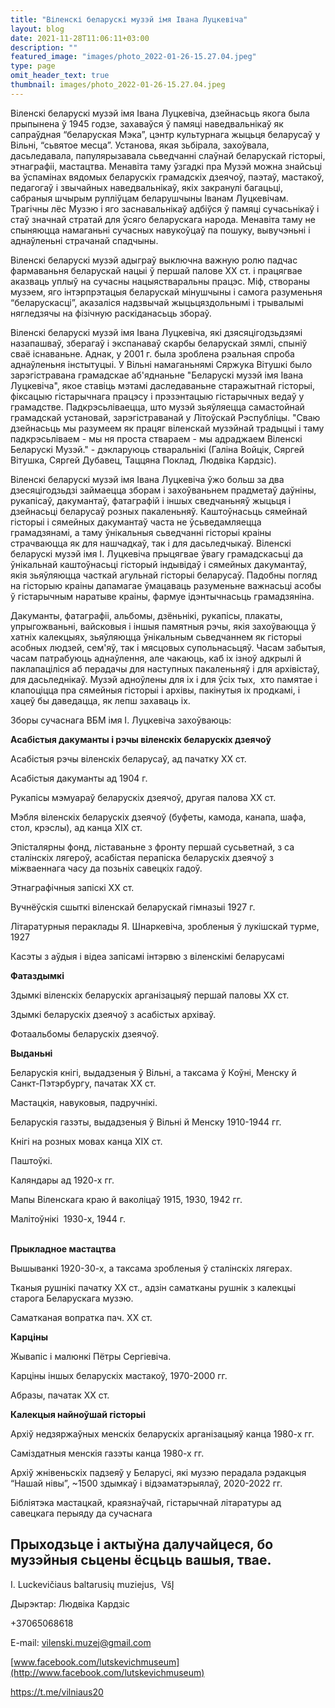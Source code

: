 ```yaml
---
title: "Віленскі беларускі музэй імя Івана Луцкевіча"
layout: blog
date: 2021-11-28T11:06:11+03:00
description: ""
featured_image: "images/photo_2022-01-26-15.27.04.jpeg"
type: page
omit_header_text: true
thumbnail: images/photo_2022-01-26-15.27.04.jpeg
---
```

Віленскі беларускі музэй імя Івана Луцкевіча, дзейнасьць якога была прыпынена ў 1945 годзе, захаваўся ў памяці наведвальнікаў як сапраўдная “беларуская Мэка”, цэнтр культурнага жыцьця беларусаў у Вільні, “сьвятое месца”. Установа, якая зьбірала, захоўвала, дасьледавала, папулярызавала сьведчанні слаўнай беларускай гісторыі, этнаграфіі, мастацтва. Менавіта таму ўзгадкі пра Музэй можна знайсьці ва ўспамінах вядомых беларускіх грамадскіх дзеячоў, паэтаў, мастакоў, педагогаў і звычайных наведвальнікаў, якіх закранулі багацьці, сабраныя шчырым рупліўцам беларушчыны Іванам Луцкевічам. Трагічны лёс Музэю і яго заснавальнікаў адбіўся ў памяці сучасьнікаў і стаў значнай стратай для ўсяго беларускага народа. Менавіта таму не спыняюцца намаганьні сучасных навукоўцаў па пошуку, вывучэньні і аднаўленьні страчанай спадчыны. 

Віленскі беларускі музэй адыграў выключна важную ролю падчас фармаваньня беларускай нацыі ў першай палове ХХ ст. і працягвае аказваць уплыў на сучасны нацыястваральны працэс. Міф, створаны музэем, яго інтэрпрэтацыя беларускай мінушчыны і самога разуменьня “беларускасці”, аказаліся надзвычай жыцьцяздольнымі і трывалымі нягледзячы на фізічную раскіданасьць збораў. 

Віленскі беларускі музэй імя Івана Луцкевіча, які дзясяцігодзьдзямі назапашваў, зберагаў і экспанаваў скарбы беларускай зямлі, спыніў сваё існаваньне. Аднак, у 2001 г. была зроблена рэальная спроба аднаўленьня інстытуцыі. У Вільні намаганьнямі Сяржука Вітушкі было зарэгістравана грамадскае аб'яднаньне "Беларускі музэй імя Івана Луцкевіча", якое ставіць мэтамі даследаваньне старажытнай гісторыі, фіксацыю гістарычнага працэсу і прэзэнтацыю гістарычных ведаў у грамадстве. Падкрэсьліваецца, што музэй зьяўляецца самастойнай грамадскай установай, зарэгістраванай у Літоўскай Рэспубліцы. "Сваю дзейнасьць мы разумеем як працяг віленскай музэйнай традыцыі і таму падкрэсьліваем - мы ня проста ствараем - мы адраджаем Віленскі Беларускі Музэй." - дэкларуюць стваральнікі (Галіна Войцік, Сяргей Вітушка, Сяргей Дубавец, Таццяна Поклад, Людвіка Кардзіс).

Віленскі беларускі музэй імя Івана Луцкевіча ўжо больш за два дзесяцігодзьдзі займаецца зборам і захоўваньнем прадметаў даўніны, рукапісаў, дакумантаў, фатаграфій і іншых сведчаньняў жыцьця і дзейнасьці беларусаў розных пакаленьняў. Каштоўнасьць сямейнай гісторыі і сямейных дакумантаў часта не ўсьведамляецца грамадзянамі, а таму ўнікальныя сьведчанні гісторыі краіны страчваюцца як для нашчадкаў, так і для дасьледчыкаў. Віленскі беларускі музэй імя І. Луцкевіча прыцягвае ўвагу грамадскасьці да ўнікальнай каштоўнасьці гісторый індывідаў і сямейных дакумантаў, якія зьяўляюцца часткай агульнай гісторыі беларусаў. Падобны погляд на гісторыю краіны дапамагае ўмацаваць разуменьне важнасьці асобы ў гістарычным наратыве краіны, фармуе ідэнтычнасьць грамадзяніна.

Дакуманты, фатаграфіі, альбомы, дзёньнікі, рукапісы, плакаты, упрыгожваньні, вайсковыя і іншыя памятныя рэчы, якія захоўваюцца ў хатніх калекцыях, зьяўляюцца ўнікальным сьведчаннем як гісторыі асобных людзей, сем'яў, так і мясцовых супольнасьцяў. Часам забытыя, часам патрабуюць аднаўлення, але чакаюць, каб іх ізноў адкрылі й паклапаціліся аб перадачы для наступных пакаленьняў і для архівістаў, для дасьледнікаў. Музэй адноўлены для іх і для ўсіх тых,  хто памятае і клапоціцца пра сямейныя гісторыі і архівы, пакінутыя іх продкамі, і хацеў бы даведацца, як лепш захаваць іх.

Зборы сучаснага ВБМ імя І. Луцкевіча захоўваюць:

**Асабістыя дакуманты і рэчы віленскіх беларускіх дзеячоў**

Асабістыя рэчы віленскіх беларусаў, ад пачатку ХХ ст.

Асабістыя дакуманты ад 1904 г.

Рукапісы мэмуараў беларускіх дзеячоў, другая палова ХХ ст.

Мэбля віленскіх беларускіх дзеячоў (буфеты, камода, канапа, шафа, стол, крэслы), ад канца ХIХ ст. 

Эпісталярны фонд, ліставаньне з фронту першай сусьветнай, з са сталінскіх лягероў, асабістая перапіска беларускіх дзеячоў з міжваеннага часу да позьніх савецкіх гадоў. 

Этнаграфічныя запіскі ХХ ст. 

Вучнёўскія сшыткі віленскай беларускай гімназыі 1927 г.

Літаратурныя пераклады Я. Шнаркевіча, зробленыя ў лукішскай турме, 1927

Касэты з аўдыя і відеа запісамі інтэрвю з віленскімі беларусамі 



**Фатаздымкі**

Здымкі віленскіх беларускіх арганізацыяў першай паловы ХХ ст.

Здымкі беларускіх дзеячоў з асабістых архіваў.

Фотаальбомы беларускіх дзеячоў.



**Выданьні**

Беларускія кнігі, выдадзеныя ў Вільні, а таксама ў Коўні, Менску й Санкт-Пэтэрбургу, пачатак ХХ ст. 

Мастацкія, навуковыя, падручнікі. 

Беларускія газэты, выдадзеныя ў Вільні й Менску 1910-1944 гг.

Кнігі на розных мовах канца ХІХ ст.

Паштоўкі.

Каляндары ад 1920-х гг.

Мапы Віленскага краю й ваколіцаў 1915, 1930, 1942 гг.

Малітоўнікі  1930-х, 1944 г. 



\
**Прыкладное мастацтва**

Вышыванкі 1920-30-х, а таксама зробленыя ў сталінскіх лягерах. 

Тканыя рушнікі пачатку ХХ ст., адзін саматканы рушнік з калекцыі старога Беларускага музэю.

Саматканая вопратка пач. ХХ ст.



**Карціны**

Жывапіс і малюнкі Пётры Сергіевіча. 

Карціны іншых беларускіх мастакоў, 1970-2000 гг.

Абразы, пачатак ХХ ст.



**Калекцыя найноўшай гісторыі**

Архіў недзяржаўных менскіх беларускіх арганізацыяў канца 1980-х гг.

Саміздатныя менскія газэты канца 1980-х гг. 

Архіў жнівеньскіх падзеяў у Беларусі, які музэю перадала рэдакцыя “Нашай нівы”, ~1500 здымкаў і відэаматэрыялаў, 2020-2022 гг.

Бібліятэка мастацкай, краязнаўчай, гістарычнай літаратуры ад савецкага перыяду да сучаснага



## **Прыходзьце і актыўна далучайцеся, бо музэйныя сьцены ёсцьць вашыя, твае.** 



I. Luckevičiaus baltarusių muziejus,  VšĮ

Дырэктар: Людвіка Кардзіс

+37065068618

E-mail: [vilenski.muzej@gmail.com](<>)

[www.facebook.com/lutskevichmuseum](http://www.facebook.com/lutskevichmuseum)

<https://t.me/vilniaus20>